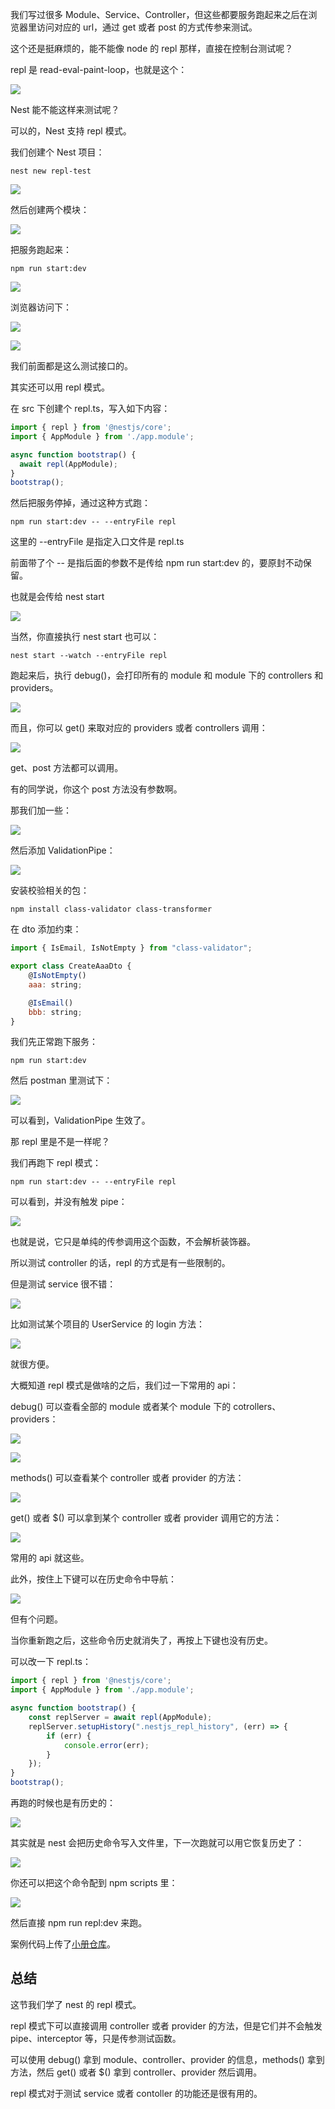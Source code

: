 ﻿我们写过很多 Module、Service、Controller，但这些都要服务跑起来之后在浏览器里访问对应的 url，通过 get 或者 post 的方式传参来测试。

这个还是挺麻烦的，能不能像 node 的 repl 那样，直接在控制台测试呢？

repl 是 read-eval-paint-loop，也就是这个：

![](//liushuaiyang.oss-cn-shanghai.aliyuncs.com/nest-docs/image/第82章-1.png)

Nest 能不能这样来测试呢？

可以的，Nest 支持 repl 模式。

我们创建个 Nest 项目：

```
nest new repl-test
```

![](//liushuaiyang.oss-cn-shanghai.aliyuncs.com/nest-docs/image/第82章-2.png)

然后创建两个模块：

![](//liushuaiyang.oss-cn-shanghai.aliyuncs.com/nest-docs/image/第82章-3.png)

把服务跑起来：

```
npm run start:dev
```
![](//liushuaiyang.oss-cn-shanghai.aliyuncs.com/nest-docs/image/第82章-4.png)

浏览器访问下：

![](//liushuaiyang.oss-cn-shanghai.aliyuncs.com/nest-docs/image/第82章-5.png)

![](//liushuaiyang.oss-cn-shanghai.aliyuncs.com/nest-docs/image/第82章-6.png)

我们前面都是这么测试接口的。

其实还可以用 repl 模式。

在 src 下创建个 repl.ts，写入如下内容：

```javascript
import { repl } from '@nestjs/core';
import { AppModule } from './app.module';

async function bootstrap() {
  await repl(AppModule);
}
bootstrap();
```
然后把服务停掉，通过这种方式跑：

```
npm run start:dev -- --entryFile repl
```

这里的 --entryFile 是指定入口文件是 repl.ts

前面带了个 -- 是指后面的参数不是传给 npm run start:dev 的，要原封不动保留。

也就是会传给 nest start

![](//liushuaiyang.oss-cn-shanghai.aliyuncs.com/nest-docs/image/第82章-7.png)

当然，你直接执行 nest start 也可以：

```
nest start --watch --entryFile repl
```

跑起来后，执行 debug()，会打印所有的 module 和 module 下的 controllers 和 providers。

![](//liushuaiyang.oss-cn-shanghai.aliyuncs.com/nest-docs/image/第82章-8.png)

而且，你可以 get() 来取对应的 providers 或者 controllers 调用：

![](//liushuaiyang.oss-cn-shanghai.aliyuncs.com/nest-docs/image/第82章-9.png)

get、post 方法都可以调用。

有的同学说，你这个 post 方法没有参数啊。

那我们加一些：

![](//liushuaiyang.oss-cn-shanghai.aliyuncs.com/nest-docs/image/第82章-10.png)

然后添加 ValidationPipe：

![](//liushuaiyang.oss-cn-shanghai.aliyuncs.com/nest-docs/image/第82章-11.png)

安装校验相关的包：

```
npm install class-validator class-transformer
```

在 dto 添加约束：

```javascript
import { IsEmail, IsNotEmpty } from "class-validator";

export class CreateAaaDto {
    @IsNotEmpty()
    aaa: string;

    @IsEmail()
    bbb: string;
}
```

我们先正常跑下服务：

```
npm run start:dev
```
然后 postman 里测试下：

![](//liushuaiyang.oss-cn-shanghai.aliyuncs.com/nest-docs/image/第82章-12.png)

可以看到，ValidationPipe 生效了。

那 repl 里是不是一样呢？

我们再跑下 repl 模式：

```
npm run start:dev -- --entryFile repl
```

可以看到，并没有触发 pipe：

![](//liushuaiyang.oss-cn-shanghai.aliyuncs.com/nest-docs/image/第82章-13.png)

也就是说，它只是单纯的传参调用这个函数，不会解析装饰器。

所以测试 controller 的话，repl 的方式是有一些限制的。

但是测试 service 很不错：

![](//liushuaiyang.oss-cn-shanghai.aliyuncs.com/nest-docs/image/第82章-14.png)

比如测试某个项目的 UserService 的 login 方法：

![](//liushuaiyang.oss-cn-shanghai.aliyuncs.com/nest-docs/image/第82章-15.png)

就很方便。

大概知道 repl 模式是做啥的之后，我们过一下常用的 api：

debug() 可以查看全部的 module 或者某个 module 下的 cotrollers、providers：

![](//liushuaiyang.oss-cn-shanghai.aliyuncs.com/nest-docs/image/第82章-16.png)

![](//liushuaiyang.oss-cn-shanghai.aliyuncs.com/nest-docs/image/第82章-17.png)

methods() 可以查看某个 controller 或者 provider 的方法：

![](//liushuaiyang.oss-cn-shanghai.aliyuncs.com/nest-docs/image/第82章-18.png)

get() 或者 $() 可以拿到某个 controller 或者 provider 调用它的方法：

![](//liushuaiyang.oss-cn-shanghai.aliyuncs.com/nest-docs/image/第82章-19.png)

常用的 api 就这些。

此外，按住上下键可以在历史命令中导航：

![](//liushuaiyang.oss-cn-shanghai.aliyuncs.com/nest-docs/image/第82章-20.png)

但有个问题。

当你重新跑之后，这些命令历史就消失了，再按上下键也没有历史。

可以改一下 repl.ts：

```javascript
import { repl } from '@nestjs/core';
import { AppModule } from './app.module';

async function bootstrap() {
    const replServer = await repl(AppModule);
    replServer.setupHistory(".nestjs_repl_history", (err) => {
        if (err) {
            console.error(err);
        }
    });
}
bootstrap();

```
再跑的时候也是有历史的：

![](//liushuaiyang.oss-cn-shanghai.aliyuncs.com/nest-docs/image/第82章-21.png)

其实就是 nest 会把历史命令写入文件里，下一次跑就可以用它恢复历史了：

![](//liushuaiyang.oss-cn-shanghai.aliyuncs.com/nest-docs/image/第82章-22.png)

你还可以把这个命令配到 npm scripts 里：

![](//liushuaiyang.oss-cn-shanghai.aliyuncs.com/nest-docs/image/第82章-23.png)

然后直接 npm run repl:dev 来跑。

案例代码上传了[小册仓库](https://github.com/QuarkGluonPlasma/nestjs-course-code/tree/main/repl-login)。

## 总结

这节我们学了 nest 的 repl 模式。

repl 模式下可以直接调用 controller 或者 provider 的方法，但是它们并不会触发 pipe、interceptor 等，只是传参测试函数。

可以使用 debug() 拿到 module、controller、provider 的信息，methods() 拿到方法，然后 get() 或者 $() 拿到 controller、provider 然后调用。

repl 模式对于测试 service 或者 contoller 的功能还是很有用的。
